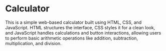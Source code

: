 # Calculator
This is a simple web-based calculator built using HTML, CSS, and JavaScript. HTML structures the interface, CSS styles it for a clean look, and JavaScript handles calculations and button interactions, allowing users to perform basic arithmetic operations like addition, subtraction, multiplication, and division.
